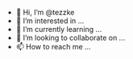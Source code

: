 - 👋 Hi, I’m @tezzke
- 👀 I’m interested in ...
- 🌱 I’m currently learning ...
- 💞️ I’m looking to collaborate on ...
- 📫 How to reach me ...

<!---
tezzke/tezzke is a ✨ special ✨ repository because its `README.md` (this file) appears on your GitHub profile.
You can click the Preview link to take a look at your changes.
--->
